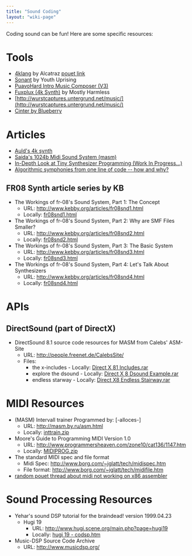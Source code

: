 ```yaml
---
title: "Sound Coding"
layout: "wiki-page"
---
```


Coding sound can be fun! Here are some specific resources:

# Tools

* [4klang](http://4klang.untergrund.net/) by Alcatraz [pouet link](http://www.pouet.net/prod.php?which=53398)
* [Sonant](http://www.pouet.net/prod.php?which=53615) by Youth Uprising
* [PuavoHard Intro Music Composer (V3)](http://www.puavohard.net/php/prod/phpimc)
* [Fuxplux (4k Synth)](http://www.pouet.net/prod.php?which=13016) by Mostly Harmless
* [http://wurstcaptures.untergrund.net/music/](http://wurstcaptures.untergrund.net/music/)
* [Cinter by Blueberry](https://bitbucket.org/askeksa/cinter)

# Articles

* [Auld's 4k synth](aulds-4k-synth)
* [Saida's 1024b Midi Sound System (masm)](saidas-1024b-sound-system)
* [In-Depth Look at Tiny Synthesizer Programming (Work In Progress...)](in-depth-look-at-tiny-synthesizer-programming)
* [Algorithmic symphonies from one line of code -- how and why?](http://countercomplex.blogspot.pt/2011/10/algorithmic-symphonies-from-one-line-of.html)

## FR08 Synth article series by KB

* The Workings of fr-08's Sound System, Part 1: The Concept
    * URL: http://www.kebby.org/articles/fr08snd1.html
    * Locally: [fr08snd1.html](http://in4k.untergrund.net/various%20web%20articles/fr08snd1.htm)
* The Workings of fr-08's Sound System, Part 2: Why are SMF Files Smaller?
    * URL: http://www.kebby.org/articles/fr08snd2.html
    * Locally: [fr08snd2.html](http://in4k.untergrund.net/various%20web%20articles/fr08snd2.htm)
* The Workings of fr-08's Sound System, Part 3: The Basic System
    * URL: http://www.kebby.org/articles/fr08snd3.html
    * Locally: [fr08snd3.html](http://in4k.untergrund.net/various%20web%20articles/fr08snd3.htm)
* The Workings of fr-08's Sound System, Part 4: Let's Talk About Synthesizers
    * URL: http://www.kebby.org/articles/fr08snd4.html
    * Locally: [fr08snd4.html](http://in4k.untergrund.net/various%20web%20articles/fr08snd4.htm)

# APIs

## DirectSound (part of DirectX)
* DirectSound 8.1 source code resources for MASM from Calebs' ASM-Site
    * URL: http://people.freenet.de/CalebsSite/
    * Files:
        * the x-includes - Locally: [Direct X 81 Includes.rar](http://in4k.untergrund.net/sound/Direct_X_81_Includes.rar)
        * explore the dsound - Locally: [Direct X 8 Dsound Example.rar](http://in4k.untergrund.net/sound/Direct_X_8_Dsound_Example.rar)
        * endless starway - Locally: [Direct X8 Endless Stairway.rar](http://in4k.untergrund.net/sound/Direct_X8_Endless_Stairway.rar)

# MIDI Resources
* (MASM) Intervall trainer Programmed by: [-alloces-]
    * URL: http://masm.by.ru/asm.html
    * Locally: [inttrain.zip](http://in4k.untergrund.net/sound/inttrain.zip)
* Moore's Guide to Programming MIDI Version 1.0
    * URL: http://www.programmersheaven.com/zone10/cat136/1147.htm
    * Locally: [MIDIPROG.zip](http://in4k.untergrund.net/sound/MIDIPROG.zip)
* The standard MIDI spec and file format
    * Midi Spec: http://www.borg.com/~jglatt/tech/midispec.htm
    * File format: http://www.borg.com/~jglatt/tech/midifile.htm
* [random pouet thread about midi not working on x86 assembler](http://www.pouet.net/topic.php?which=10720)

# Sound Processing Resources
* Yehar's sound DSP tutorial for the braindead! version 1999.04.23
    * Hugi 19
        * URL: http://www.hugi.scene.org/main.php?page=hugi19
        * Locally: [hugi 19 - codsp.htm](http://in4k.untergrund.net/html_articles/hugi%2019%20-%20codsp.htm)
* Music-DSP Source Code Archive
   * URL: http://www.musicdsp.org/
